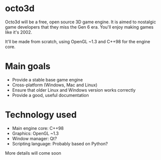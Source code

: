 # octo3d

Octo3d will be a free, open source 3D game engine.
It is aimed to nostalgic game developers that they miss the Gen 6 era. You'll enjoy making games like it's 2002.

It'll be made from scratch, using OpenGL ~1.3 and C++98 for the engine core.

# Main goals

- Provide a stable base game engine
- Cross-platform (Windows, Mac and Linux)
- Ensure that older Linux and Windows version works correctly
- Provide a good, useful documentation

# Technology used

- Main engine core: C++98
- Graphics: OpenGL ~1.3
- Window manager: Qt?
- Scripting language: Probably based on Python?


More details will come soon
